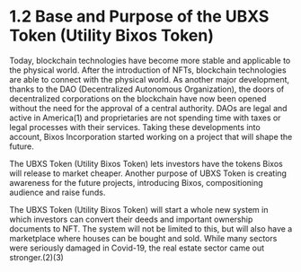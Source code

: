 # 1.2 Base and Purpose of the UBXS Token (Utility Bixos Token)

Today, blockchain technologies have become more stable and applicable to the physical world. After the introduction of NFTs, blockchain technologies are able to connect with the physical world. As another major development, thanks to the DAO (Decentralized Autonomous Organization), the doors of decentralized corporations on the blockchain have now been opened without the need for the approval of a central authority. DAOs are legal and active in America(1) and proprietaries are not spending time with taxes or legal processes with their services. Taking these developments into account, Bixos Incorporation started working on a project that will shape the future.

The UBXS Token (Utility Bixos Token) lets investors have the tokens Bixos will release to market cheaper. Another purpose of UBXS Token is creating awareness for the future projects, introducing Bixos, compositioning audience and raise funds.

The UBXS Token (Utility Bixos Token) will start a whole new system in which investors can convert their deeds and important ownership documents to NFT. The system will not be limited to this, but will also have a marketplace where houses can be bought and sold. While many sectors were seriously damaged in Covid-19, the real estate sector came out stronger.(2)(3)
